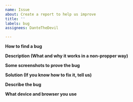 ```yaml
---
name: Issue
about: Create a report to help us improve
title: ''
labels: bug
assignees: DanteTheDevil

---
```


**How to find a bug**


**Description (What and why it works in a non-propper way)**


**Some screenshots to prove the bug**


**Solution (If you know how to fix it, tell us)**


**Describe the bug**


**What device and browser you use**

